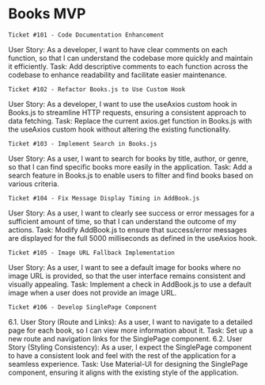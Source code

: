 # Books MVP
`Ticket #101 - Code Documentation Enhancement`

User Story: As a developer, I want to have clear comments on each function, so that I can understand the codebase more quickly and maintain it efficiently.
Task: Add descriptive comments to each function across the codebase to enhance readability and facilitate easier maintenance.

`Ticket #102 - Refactor Books.js to Use Custom Hook`

User Story: As a developer, I want to use the useAxios custom hook in Books.js to streamline HTTP requests, ensuring a consistent approach to data fetching.
Task: Replace the current axios.get function in Books.js with the useAxios custom hook without altering the existing functionality.

`Ticket #103 - Implement Search in Books.js`

User Story: As a user, I want to search for books by title, author, or genre, so that I can find specific books more easily in the application.
Task: Add a search feature in Books.js to enable users to filter and find books based on various criteria.

`Ticket #104 - Fix Message Display Timing in AddBook.js`

User Story: As a user, I want to clearly see success or error messages for a sufficient amount of time, so that I can understand the outcome of my actions.
Task: Modify AddBook.js to ensure that success/error messages are displayed for the full 5000 milliseconds as defined in the useAxios hook.

`Ticket #105 - Image URL Fallback Implementation`

User Story: As a user, I want to see a default image for books where no image URL is provided, so that the user interface remains consistent and visually appealing.
Task: Implement a check in AddBook.js to use a default image when a user does not provide an image URL.

`Ticket #106 - Develop SinglePage Component`

6.1. User Story (Route and Links): As a user, I want to navigate to a detailed page for each book, so I can view more information about it.
Task: Set up a new route and navigation links for the SinglePage component.
6.2. User Story (Styling Consistency): As a user, I expect the SinglePage component to have a consistent look and feel with the rest of the application for a seamless experience.
Task: Use Material-UI for designing the SinglePage component, ensuring it aligns with the existing style of the application.
